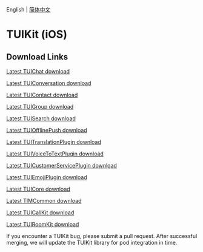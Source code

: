 English | [简体中文](./README_ZH.md)

# TUIKit (iOS)
## Download Links
[Latest TUIChat download](https://im.sdk.cloud.tencent.cn/download/tuikit/8.1.6103/ios/TUIChat.zip)

[Latest TUIConversation download](https://im.sdk.cloud.tencent.cn/download/tuikit/8.1.6103/ios/TUIConversation.zip)

[Latest TUIContact download](https://im.sdk.cloud.tencent.cn/download/tuikit/8.1.6103/ios/TUIContact.zip)

[Latest TUIGroup download](https://im.sdk.cloud.tencent.cn/download/tuikit/8.1.6103/ios/TUIGroup.zip)

[Latest TUISearch download](https://im.sdk.cloud.tencent.cn/download/tuikit/8.1.6103/ios/TUISearch.zip)

[Latest TUIOfflinePush download](https://im.sdk.cloud.tencent.cn/download/tuikit/8.1.6103/ios/TUIOfflinePush.zip)

[Latest TUITranslationPlugin download](https://im.sdk.cloud.tencent.cn/download/tuikit/8.1.6103/ios/TUITranslationPlugin.zip)

[Latest TUIVoiceToTextPlugin download](https://im.sdk.cloud.tencent.cn/download/tuikit/8.1.6103/ios/TUIVoiceToTextPlugin.zip)

[Latest TUICustomerServicePlugin download](https://im.sdk.cloud.tencent.cn/download/tuikit/8.1.6103/ios/TUICustomerServicePlugin.zip)

[Latest TUIEmojiPlugin download](https://im.sdk.cloud.tencent.cn/download/tuikit/8.1.6103/ios/TUIEmojiPlugin.zip)

[Latest TUICore download](https://im.sdk.cloud.tencent.cn/download/tuikit/8.1.6103/ios/TUICore.zip)

[Latest TIMCommon download](https://im.sdk.cloud.tencent.cn/download/tuikit/8.1.6103/ios/TIMCommon.zip)

[Latest TUICallKit download](https://im.sdk.cloud.tencent.cn/download/tuikit/8.1.6103/ios/TUICallKit.zip)

[Latest TUIRoomKit download](https://im.sdk.cloud.tencent.cn/download/tuikit/8.1.6103/ios/TUIRoomKit.zip)

If you encounter a TUIKit bug, please submit a pull request. After successful merging, we will update the TUIKit library for pod integration in time.